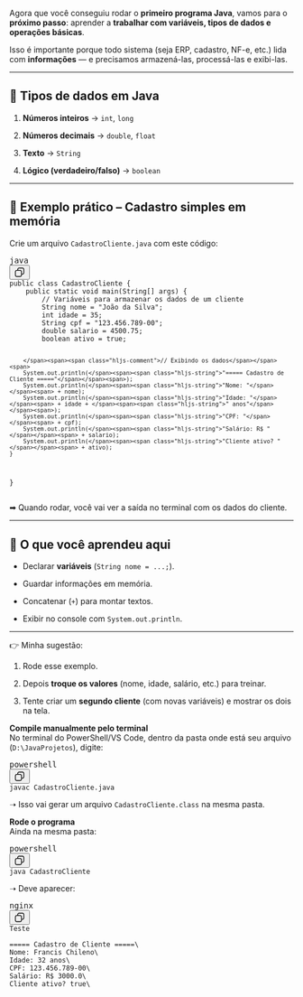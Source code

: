 <div class="[--thread-content-max-width:40rem] thread-sm:[--thread-content-max-width:40rem] thread-lg:[--thread-content-max-width:48rem] mx-auto max-w-(--thread-content-max-width) flex-1 group/turn-messages focus-visible:outline-hidden relative flex w-full min-w-0 flex-col agent-turn"
    tabindex="-1">
    <div class="flex max-w-full flex-col grow">
        <div data-message-author-role="assistant" data-message-id="59241447-363f-4628-9b8c-edc3cf39c72f" dir="auto"
            class="min-h-8 text-message relative flex w-full flex-col items-end gap-2 text-start break-words whitespace-normal [.text-message+&amp;]:mt-5"
            data-message-model-slug="gpt-5">
            <div class="flex w-full flex-col gap-1 empty:hidden first:pt-[3px]">
                <div class="markdown prose dark:prose-invert w-full break-words dark markdown-new-styling">
                    <p data-start="0" data-end="200">
                        Agora que você conseguiu rodar o <strong data-start="63" data-end="89">primeiro programa
                            Java</strong>, vamos para o <strong data-start="104" data-end="121">próximo passo</strong>:
                        aprender a <strong data-start="134" data-end="197">trabalhar com variáveis, tipos de dados e
                            operações básicas</strong>.</p>
                    <p data-start="202" data-end="352">Isso é importante porque todo sistema (seja ERP, cadastro, NF-e,
                        etc.) lida com <strong data-start="282" data-end="297">informações</strong> — e precisamos
                        armazená-las, processá-las e exibi-las.</p>
                    <hr data-start="354" data-end="357">
                    <h2 data-start="359" data-end="387">📌 Tipos de dados em Java</h2>
                    <ol data-start="389" data-end="547">
                        <li data-start="389" data-end="430">
                            <p data-start="392" data-end="430"><strong data-start="392" data-end="412">Números
                                    inteiros</strong> → <code data-start="415" data-end="420">int</code>, <code
                                    data-start="422" data-end="428">long</code></p>
                        </li>
                        <li data-start="431" data-end="476">
                            <p data-start="434" data-end="476"><strong data-start="434" data-end="454">Números
                                    decimais</strong> → <code data-start="457" data-end="465">double</code>, <code
                                    data-start="467" data-end="474">float</code></p>
                        </li>
                        <li data-start="477" data-end="502">
                            <p data-start="480" data-end="502"><strong data-start="480" data-end="489">Texto</strong> →
                                <code data-start="492" data-end="500">String</code>
                            </p>
                        </li>
                        <li data-start="503" data-end="547">
                            <p data-start="506" data-end="547"><strong data-start="506" data-end="535">Lógico
                                    (verdadeiro/falso)</strong> → <code data-start="538" data-end="547">boolean</code>
                            </p>
                        </li>
                    </ol>
                    <hr data-start="549" data-end="552">
                    <h2 data-start="554" data-end="605">📖 Exemplo prático – Cadastro simples em memória</h2>
                    <p data-start="606" data-end="661">Crie um arquivo <code data-start="622"
                            data-end="644">CadastroCliente.java</code> com este código:</p>
                    <pre class="overflow-visible!" data-start="663" data-end="1330"><div class="contain-inline-size rounded-2xl relative bg-token-sidebar-surface-primary"><div class="flex items-center text-token-text-secondary px-4 py-2 text-xs font-sans justify-between h-9 bg-token-sidebar-surface-primary select-none rounded-t-2xl">java</div><div class="sticky top-9"><div class="absolute end-0 bottom-0 flex h-9 items-center pe-2"><div class="bg-token-bg-elevated-secondary text-token-text-secondary flex items-center gap-4 rounded-sm px-2 font-sans text-xs"><button class="flex gap-1 items-center select-none py-1" aria-label="Copiar"><svg width="20" height="20" viewBox="0 0 20 20" fill="currentColor" xmlns="http://www.w3.org/2000/svg" class="icon-sm"><path d="M12.668 10.667C12.668 9.95614 12.668 9.46258 12.6367 9.0791C12.6137 8.79732 12.5758 8.60761 12.5244 8.46387L12.4688 8.33399C12.3148 8.03193 12.0803 7.77885 11.793 7.60254L11.666 7.53125C11.508 7.45087 11.2963 7.39395 10.9209 7.36328C10.5374 7.33197 10.0439 7.33203 9.33301 7.33203H6.5C5.78896 7.33203 5.29563 7.33195 4.91211 7.36328C4.63016 7.38632 4.44065 7.42413 4.29688 7.47559L4.16699 7.53125C3.86488 7.68518 3.61186 7.9196 3.43555 8.20703L3.36524 8.33399C3.28478 8.49198 3.22795 8.70352 3.19727 9.0791C3.16595 9.46259 3.16504 9.95611 3.16504 10.667V13.5C3.16504 14.211 3.16593 14.7044 3.19727 15.0879C3.22797 15.4636 3.28473 15.675 3.36524 15.833L3.43555 15.959C3.61186 16.2466 3.86474 16.4807 4.16699 16.6348L4.29688 16.6914C4.44063 16.7428 4.63025 16.7797 4.91211 16.8027C5.29563 16.8341 5.78896 16.835 6.5 16.835H9.33301C10.0439 16.835 10.5374 16.8341 10.9209 16.8027C11.2965 16.772 11.508 16.7152 11.666 16.6348L11.793 16.5645C12.0804 16.3881 12.3148 16.1351 12.4688 15.833L12.5244 15.7031C12.5759 15.5594 12.6137 15.3698 12.6367 15.0879C12.6681 14.7044 12.668 14.211 12.668 13.5V10.667ZM13.998 12.665C14.4528 12.6634 14.8011 12.6602 15.0879 12.6367C15.4635 12.606 15.675 12.5492 15.833 12.4688L15.959 12.3975C16.2466 12.2211 16.4808 11.9682 16.6348 11.666L16.6914 11.5361C16.7428 11.3924 16.7797 11.2026 16.8027 10.9209C16.8341 10.5374 16.835 10.0439 16.835 9.33301V6.5C16.835 5.78896 16.8341 5.29563 16.8027 4.91211C16.7797 4.63025 16.7428 4.44063 16.6914 4.29688L16.6348 4.16699C16.4807 3.86474 16.2466 3.61186 15.959 3.43555L15.833 3.36524C15.675 3.28473 15.4636 3.22797 15.0879 3.19727C14.7044 3.16593 14.211 3.16504 13.5 3.16504H10.667C9.9561 3.16504 9.46259 3.16595 9.0791 3.19727C8.79739 3.22028 8.6076 3.2572 8.46387 3.30859L8.33399 3.36524C8.03176 3.51923 7.77886 3.75343 7.60254 4.04102L7.53125 4.16699C7.4508 4.32498 7.39397 4.53655 7.36328 4.91211C7.33985 5.19893 7.33562 5.54719 7.33399 6.00195H9.33301C10.022 6.00195 10.5791 6.00131 11.0293 6.03809C11.4873 6.07551 11.8937 6.15471 12.2705 6.34668L12.4883 6.46875C12.984 6.7728 13.3878 7.20854 13.6533 7.72949L13.7197 7.87207C13.8642 8.20859 13.9292 8.56974 13.9619 8.9707C13.9987 9.42092 13.998 9.97799 13.998 10.667V12.665ZM18.165 9.33301C18.165 10.022 18.1657 10.5791 18.1289 11.0293C18.0961 11.4302 18.0311 11.7914 17.8867 12.1279L17.8203 12.2705C17.5549 12.7914 17.1509 13.2272 16.6553 13.5313L16.4365 13.6533C16.0599 13.8452 15.6541 13.9245 15.1963 13.9619C14.8593 13.9895 14.4624 13.9935 13.9951 13.9951C13.9935 14.4624 13.9895 14.8593 13.9619 15.1963C13.9292 15.597 13.864 15.9576 13.7197 16.2939L13.6533 16.4365C13.3878 16.9576 12.9841 17.3941 12.4883 17.6982L12.2705 17.8203C11.8937 18.0123 11.4873 18.0915 11.0293 18.1289C10.5791 18.1657 10.022 18.165 9.33301 18.165H6.5C5.81091 18.165 5.25395 18.1657 4.80371 18.1289C4.40306 18.0962 4.04235 18.031 3.70606 17.8867L3.56348 17.8203C3.04244 17.5548 2.60585 17.151 2.30176 16.6553L2.17969 16.4365C1.98788 16.0599 1.90851 15.6541 1.87109 15.1963C1.83431 14.746 1.83496 14.1891 1.83496 13.5V10.667C1.83496 9.978 1.83432 9.42091 1.87109 8.9707C1.90851 8.5127 1.98772 8.10625 2.17969 7.72949L2.30176 7.51172C2.60586 7.0159 3.04236 6.6122 3.56348 6.34668L3.70606 6.28027C4.04237 6.136 4.40303 6.07083 4.80371 6.03809C5.14051 6.01057 5.53708 6.00551 6.00391 6.00391C6.00551 5.53708 6.01057 5.14051 6.03809 4.80371C6.0755 4.34588 6.15483 3.94012 6.34668 3.56348L6.46875 3.34473C6.77282 2.84912 7.20856 2.44514 7.72949 2.17969L7.87207 2.11328C8.20855 1.96886 8.56979 1.90385 8.9707 1.87109C9.42091 1.83432 9.978 1.83496 10.667 1.83496H13.5C14.1891 1.83496 14.746 1.83431 15.1963 1.87109C15.6541 1.90851 16.0599 1.98788 16.4365 2.17969L16.6553 2.30176C17.151 2.60585 17.5548 3.04244 17.8203 3.56348L17.8867 3.70606C18.031 4.04235 18.0962 4.40306 18.1289 4.80371C18.1657 5.25395 18.165 5.81091 18.165 6.5V9.33301Z"></path></svg></button></div></div></div><div class="overflow-y-auto p-4" dir="ltr"><code class="whitespace-pre! language-java"><span><span><span class="hljs-keyword">public</span></span><span> </span><span><span class="hljs-keyword">class</span></span><span> </span><span><span class="hljs-title class_">CadastroCliente</span></span><span> {
    </span><span><span class="hljs-keyword">public</span></span><span> </span><span><span class="hljs-keyword">static</span></span><span> </span><span><span class="hljs-keyword">void</span></span><span> </span><span><span class="hljs-title function_">main</span></span><span><span class="hljs-params">(String[] args)</span></span><span> {
        </span><span><span class="hljs-comment">// Variáveis para armazenar os dados de um cliente</span></span><span>
        </span><span><span class="hljs-type">String</span></span><span> </span><span><span class="hljs-variable">nome</span></span><span> </span><span><span class="hljs-operator">=</span></span><span> </span><span><span class="hljs-string">"João da Silva"</span></span><span>;
        </span><span><span class="hljs-type">int</span></span><span> </span><span><span class="hljs-variable">idade</span></span><span> </span><span><span class="hljs-operator">=</span></span><span> </span><span><span class="hljs-number">35</span></span><span>;
        </span><span><span class="hljs-type">String</span></span><span> </span><span><span class="hljs-variable">cpf</span></span><span> </span><span><span class="hljs-operator">=</span></span><span> </span><span><span class="hljs-string">"123.456.789-00"</span></span><span>;
        </span><span><span class="hljs-type">double</span></span><span> </span><span><span class="hljs-variable">salario</span></span><span> </span><span><span class="hljs-operator">=</span></span><span> </span><span><span class="hljs-number">4500.75</span></span><span>;
        </span><span><span class="hljs-type">boolean</span></span><span> </span><span><span class="hljs-variable">ativo</span></span><span> </span><span><span class="hljs-operator">=</span></span><span> </span><span><span class="hljs-literal">true</span></span><span>;

        </span><span><span class="hljs-comment">// Exibindo os dados</span></span><span>
        System.out.println(</span><span><span class="hljs-string">"===== Cadastro de Cliente ====="</span></span><span>);
        System.out.println(</span><span><span class="hljs-string">"Nome: "</span></span><span> + nome);
        System.out.println(</span><span><span class="hljs-string">"Idade: "</span></span><span> + idade + </span><span><span class="hljs-string">" anos"</span></span><span>);
        System.out.println(</span><span><span class="hljs-string">"CPF: "</span></span><span> + cpf);
        System.out.println(</span><span><span class="hljs-string">"Salário: R$ "</span></span><span> + salario);
        System.out.println(</span><span><span class="hljs-string">"Cliente ativo? "</span></span><span> + ativo);
    }
}
</span></span></code></div></div></pre>
                    <p data-start="1332" data-end="1405">➡ Quando rodar, você vai ver a saída no terminal com os dados
                        do cliente.</p>
                    <hr data-start="1407" data-end="1410">
                    <h2 data-start="1412" data-end="1442">📌 O que você aprendeu aqui</h2>
                    <ul data-start="1443" data-end="1616">
                        <li data-start="1443" data-end="1493">
                            <p data-start="1445" data-end="1493">Declarar <strong data-start="1454"
                                    data-end="1467">variáveis</strong> (<code data-start="1469"
                                    data-end="1489">String nome = ...;</code>).</p>
                        </li>
                        <li data-start="1494" data-end="1529">
                            <p data-start="1496" data-end="1529">Guardar informações em memória.</p>
                        </li>
                        <li data-start="1530" data-end="1570">
                            <p data-start="1532" data-end="1570">Concatenar (<code data-start="1544"
                                    data-end="1547">+</code>) para montar textos.</p>
                        </li>
                        <li data-start="1571" data-end="1616">
                            <p data-start="1573" data-end="1616">Exibir no console com <code data-start="1595"
                                    data-end="1615">System.out.println</code>.</p>
                        </li>
                    </ul>
                    <hr data-start="1618" data-end="1621">
                    <p data-start="1623" data-end="1643">👉 Minha sugestão:</p>
                    <ol data-start="1644" data-end="1831">
                        <li data-start="1644" data-end="1667">
                            <p data-start="1647" data-end="1667">Rode esse exemplo.</p>
                        </li>
                        <li data-start="1668" data-end="1744">
                            <p data-start="1671" data-end="1744">Depois <strong data-start="1678" data-end="1699">troque
                                    os valores</strong> (nome, idade, salário, etc.) para treinar.</p>
                        </li>
                        <li data-start="1745" data-end="1831">
                            <p data-start="1748" data-end="1831">Tente criar um <strong data-start="1763"
                                    data-end="1782">segundo cliente</strong> (com novas variáveis) e mostrar os dois na
                                tela.</p>
                        </li>
                    </ol>
<p data-start="787" data-end="931"><strong data-start="787" data-end="824">Compile manualmente pelo terminal</strong><br data-start="824" data-end="827">
No terminal do PowerShell/VS Code, dentro da pasta onde está seu arquivo (<code data-start="904" data-end="921">D:\JavaProjetos</code>), digite:</p>
<pre class="overflow-visible!" data-start="935" data-end="985"><div class="contain-inline-size rounded-2xl relative bg-token-sidebar-surface-primary"><div class="flex items-center text-token-text-secondary px-4 py-2 text-xs font-sans justify-between h-9 bg-token-sidebar-surface-primary select-none rounded-t-2xl">powershell</div><div class="sticky top-9"><div class="absolute end-0 bottom-0 flex h-9 items-center pe-2"><div class="bg-token-bg-elevated-secondary text-token-text-secondary flex items-center gap-4 rounded-sm px-2 font-sans text-xs"><button class="flex gap-1 items-center select-none py-1" aria-label="Copiar"><svg width="20" height="20" viewBox="0 0 20 20" fill="currentColor" xmlns="http://www.w3.org/2000/svg" class="icon-sm"><path d="M12.668 10.667C12.668 9.95614 12.668 9.46258 12.6367 9.0791C12.6137 8.79732 12.5758 8.60761 12.5244 8.46387L12.4688 8.33399C12.3148 8.03193 12.0803 7.77885 11.793 7.60254L11.666 7.53125C11.508 7.45087 11.2963 7.39395 10.9209 7.36328C10.5374 7.33197 10.0439 7.33203 9.33301 7.33203H6.5C5.78896 7.33203 5.29563 7.33195 4.91211 7.36328C4.63016 7.38632 4.44065 7.42413 4.29688 7.47559L4.16699 7.53125C3.86488 7.68518 3.61186 7.9196 3.43555 8.20703L3.36524 8.33399C3.28478 8.49198 3.22795 8.70352 3.19727 9.0791C3.16595 9.46259 3.16504 9.95611 3.16504 10.667V13.5C3.16504 14.211 3.16593 14.7044 3.19727 15.0879C3.22797 15.4636 3.28473 15.675 3.36524 15.833L3.43555 15.959C3.61186 16.2466 3.86474 16.4807 4.16699 16.6348L4.29688 16.6914C4.44063 16.7428 4.63025 16.7797 4.91211 16.8027C5.29563 16.8341 5.78896 16.835 6.5 16.835H9.33301C10.0439 16.835 10.5374 16.8341 10.9209 16.8027C11.2965 16.772 11.508 16.7152 11.666 16.6348L11.793 16.5645C12.0804 16.3881 12.3148 16.1351 12.4688 15.833L12.5244 15.7031C12.5759 15.5594 12.6137 15.3698 12.6367 15.0879C12.6681 14.7044 12.668 14.211 12.668 13.5V10.667ZM13.998 12.665C14.4528 12.6634 14.8011 12.6602 15.0879 12.6367C15.4635 12.606 15.675 12.5492 15.833 12.4688L15.959 12.3975C16.2466 12.2211 16.4808 11.9682 16.6348 11.666L16.6914 11.5361C16.7428 11.3924 16.7797 11.2026 16.8027 10.9209C16.8341 10.5374 16.835 10.0439 16.835 9.33301V6.5C16.835 5.78896 16.8341 5.29563 16.8027 4.91211C16.7797 4.63025 16.7428 4.44063 16.6914 4.29688L16.6348 4.16699C16.4807 3.86474 16.2466 3.61186 15.959 3.43555L15.833 3.36524C15.675 3.28473 15.4636 3.22797 15.0879 3.19727C14.7044 3.16593 14.211 3.16504 13.5 3.16504H10.667C9.9561 3.16504 9.46259 3.16595 9.0791 3.19727C8.79739 3.22028 8.6076 3.2572 8.46387 3.30859L8.33399 3.36524C8.03176 3.51923 7.77886 3.75343 7.60254 4.04102L7.53125 4.16699C7.4508 4.32498 7.39397 4.53655 7.36328 4.91211C7.33985 5.19893 7.33562 5.54719 7.33399 6.00195H9.33301C10.022 6.00195 10.5791 6.00131 11.0293 6.03809C11.4873 6.07551 11.8937 6.15471 12.2705 6.34668L12.4883 6.46875C12.984 6.7728 13.3878 7.20854 13.6533 7.72949L13.7197 7.87207C13.8642 8.20859 13.9292 8.56974 13.9619 8.9707C13.9987 9.42092 13.998 9.97799 13.998 10.667V12.665ZM18.165 9.33301C18.165 10.022 18.1657 10.5791 18.1289 11.0293C18.0961 11.4302 18.0311 11.7914 17.8867 12.1279L17.8203 12.2705C17.5549 12.7914 17.1509 13.2272 16.6553 13.5313L16.4365 13.6533C16.0599 13.8452 15.6541 13.9245 15.1963 13.9619C14.8593 13.9895 14.4624 13.9935 13.9951 13.9951C13.9935 14.4624 13.9895 14.8593 13.9619 15.1963C13.9292 15.597 13.864 15.9576 13.7197 16.2939L13.6533 16.4365C13.3878 16.9576 12.9841 17.3941 12.4883 17.6982L12.2705 17.8203C11.8937 18.0123 11.4873 18.0915 11.0293 18.1289C10.5791 18.1657 10.022 18.165 9.33301 18.165H6.5C5.81091 18.165 5.25395 18.1657 4.80371 18.1289C4.40306 18.0962 4.04235 18.031 3.70606 17.8867L3.56348 17.8203C3.04244 17.5548 2.60585 17.151 2.30176 16.6553L2.17969 16.4365C1.98788 16.0599 1.90851 15.6541 1.87109 15.1963C1.83431 14.746 1.83496 14.1891 1.83496 13.5V10.667C1.83496 9.978 1.83432 9.42091 1.87109 8.9707C1.90851 8.5127 1.98772 8.10625 2.17969 7.72949L2.30176 7.51172C2.60586 7.0159 3.04236 6.6122 3.56348 6.34668L3.70606 6.28027C4.04237 6.136 4.40303 6.07083 4.80371 6.03809C5.14051 6.01057 5.53708 6.00551 6.00391 6.00391C6.00551 5.53708 6.01057 5.14051 6.03809 4.80371C6.0755 4.34588 6.15483 3.94012 6.34668 3.56348L6.46875 3.34473C6.77282 2.84912 7.20856 2.44514 7.72949 2.17969L7.87207 2.11328C8.20855 1.96886 8.56979 1.90385 8.9707 1.87109C9.42091 1.83432 9.978 1.83496 10.667 1.83496H13.5C14.1891 1.83496 14.746 1.83431 15.1963 1.87109C15.6541 1.90851 16.0599 1.98788 16.4365 2.17969L16.6553 2.30176C17.151 2.60585 17.5548 3.04244 17.8203 3.56348L17.8867 3.70606C18.031 4.04235 18.0962 4.40306 18.1289 4.80371C18.1657 5.25395 18.165 5.81091 18.165 6.5V9.33301Z"></path></svg></button></div></div></div><div class="overflow-y-auto p-4" dir="ltr"><code class="whitespace-pre! language-powershell"><span>javac CadastroCliente.java
</span></code></div></div></pre>
<p data-start="989" data-end="1056">➝ Isso vai gerar um arquivo <code data-start="1017" data-end="1040">CadastroCliente.class</code> na mesma pasta.</p>
<p data-start="1066" data-end="1112"><strong data-start="1066" data-end="1085">Rode o programa</strong><br data-start="1085" data-end="1088">
Ainda na mesma pasta:</p>
<pre class="overflow-visible!" data-start="1116" data-end="1160"><div class="contain-inline-size rounded-2xl relative bg-token-sidebar-surface-primary"><div class="flex items-center text-token-text-secondary px-4 py-2 text-xs font-sans justify-between h-9 bg-token-sidebar-surface-primary select-none rounded-t-2xl">powershell</div><div class="sticky top-9"><div class="absolute end-0 bottom-0 flex h-9 items-center pe-2"><div class="bg-token-bg-elevated-secondary text-token-text-secondary flex items-center gap-4 rounded-sm px-2 font-sans text-xs"><button class="flex gap-1 items-center select-none py-1" aria-label="Copiar"><svg width="20" height="20" viewBox="0 0 20 20" fill="currentColor" xmlns="http://www.w3.org/2000/svg" class="icon-sm"><path d="M12.668 10.667C12.668 9.95614 12.668 9.46258 12.6367 9.0791C12.6137 8.79732 12.5758 8.60761 12.5244 8.46387L12.4688 8.33399C12.3148 8.03193 12.0803 7.77885 11.793 7.60254L11.666 7.53125C11.508 7.45087 11.2963 7.39395 10.9209 7.36328C10.5374 7.33197 10.0439 7.33203 9.33301 7.33203H6.5C5.78896 7.33203 5.29563 7.33195 4.91211 7.36328C4.63016 7.38632 4.44065 7.42413 4.29688 7.47559L4.16699 7.53125C3.86488 7.68518 3.61186 7.9196 3.43555 8.20703L3.36524 8.33399C3.28478 8.49198 3.22795 8.70352 3.19727 9.0791C3.16595 9.46259 3.16504 9.95611 3.16504 10.667V13.5C3.16504 14.211 3.16593 14.7044 3.19727 15.0879C3.22797 15.4636 3.28473 15.675 3.36524 15.833L3.43555 15.959C3.61186 16.2466 3.86474 16.4807 4.16699 16.6348L4.29688 16.6914C4.44063 16.7428 4.63025 16.7797 4.91211 16.8027C5.29563 16.8341 5.78896 16.835 6.5 16.835H9.33301C10.0439 16.835 10.5374 16.8341 10.9209 16.8027C11.2965 16.772 11.508 16.7152 11.666 16.6348L11.793 16.5645C12.0804 16.3881 12.3148 16.1351 12.4688 15.833L12.5244 15.7031C12.5759 15.5594 12.6137 15.3698 12.6367 15.0879C12.6681 14.7044 12.668 14.211 12.668 13.5V10.667ZM13.998 12.665C14.4528 12.6634 14.8011 12.6602 15.0879 12.6367C15.4635 12.606 15.675 12.5492 15.833 12.4688L15.959 12.3975C16.2466 12.2211 16.4808 11.9682 16.6348 11.666L16.6914 11.5361C16.7428 11.3924 16.7797 11.2026 16.8027 10.9209C16.8341 10.5374 16.835 10.0439 16.835 9.33301V6.5C16.835 5.78896 16.8341 5.29563 16.8027 4.91211C16.7797 4.63025 16.7428 4.44063 16.6914 4.29688L16.6348 4.16699C16.4807 3.86474 16.2466 3.61186 15.959 3.43555L15.833 3.36524C15.675 3.28473 15.4636 3.22797 15.0879 3.19727C14.7044 3.16593 14.211 3.16504 13.5 3.16504H10.667C9.9561 3.16504 9.46259 3.16595 9.0791 3.19727C8.79739 3.22028 8.6076 3.2572 8.46387 3.30859L8.33399 3.36524C8.03176 3.51923 7.77886 3.75343 7.60254 4.04102L7.53125 4.16699C7.4508 4.32498 7.39397 4.53655 7.36328 4.91211C7.33985 5.19893 7.33562 5.54719 7.33399 6.00195H9.33301C10.022 6.00195 10.5791 6.00131 11.0293 6.03809C11.4873 6.07551 11.8937 6.15471 12.2705 6.34668L12.4883 6.46875C12.984 6.7728 13.3878 7.20854 13.6533 7.72949L13.7197 7.87207C13.8642 8.20859 13.9292 8.56974 13.9619 8.9707C13.9987 9.42092 13.998 9.97799 13.998 10.667V12.665ZM18.165 9.33301C18.165 10.022 18.1657 10.5791 18.1289 11.0293C18.0961 11.4302 18.0311 11.7914 17.8867 12.1279L17.8203 12.2705C17.5549 12.7914 17.1509 13.2272 16.6553 13.5313L16.4365 13.6533C16.0599 13.8452 15.6541 13.9245 15.1963 13.9619C14.8593 13.9895 14.4624 13.9935 13.9951 13.9951C13.9935 14.4624 13.9895 14.8593 13.9619 15.1963C13.9292 15.597 13.864 15.9576 13.7197 16.2939L13.6533 16.4365C13.3878 16.9576 12.9841 17.3941 12.4883 17.6982L12.2705 17.8203C11.8937 18.0123 11.4873 18.0915 11.0293 18.1289C10.5791 18.1657 10.022 18.165 9.33301 18.165H6.5C5.81091 18.165 5.25395 18.1657 4.80371 18.1289C4.40306 18.0962 4.04235 18.031 3.70606 17.8867L3.56348 17.8203C3.04244 17.5548 2.60585 17.151 2.30176 16.6553L2.17969 16.4365C1.98788 16.0599 1.90851 15.6541 1.87109 15.1963C1.83431 14.746 1.83496 14.1891 1.83496 13.5V10.667C1.83496 9.978 1.83432 9.42091 1.87109 8.9707C1.90851 8.5127 1.98772 8.10625 2.17969 7.72949L2.30176 7.51172C2.60586 7.0159 3.04236 6.6122 3.56348 6.34668L3.70606 6.28027C4.04237 6.136 4.40303 6.07083 4.80371 6.03809C5.14051 6.01057 5.53708 6.00551 6.00391 6.00391C6.00551 5.53708 6.01057 5.14051 6.03809 4.80371C6.0755 4.34588 6.15483 3.94012 6.34668 3.56348L6.46875 3.34473C6.77282 2.84912 7.20856 2.44514 7.72949 2.17969L7.87207 2.11328C8.20855 1.96886 8.56979 1.90385 8.9707 1.87109C9.42091 1.83432 9.978 1.83496 10.667 1.83496H13.5C14.1891 1.83496 14.746 1.83431 15.1963 1.87109C15.6541 1.90851 16.0599 1.98788 16.4365 2.17969L16.6553 2.30176C17.151 2.60585 17.5548 3.04244 17.8203 3.56348L17.8867 3.70606C18.031 4.04235 18.0962 4.40306 18.1289 4.80371C18.1657 5.25395 18.165 5.81091 18.165 6.5V9.33301Z"></path></svg></button></div></div></div><div class="overflow-y-auto p-4" dir="ltr"><code class="whitespace-pre! language-powershell"><span>java CadastroCliente
</span></code></div></div></pre>
<p data-start="1164" data-end="1180">➝ Deve aparecer:</p>
<pre class="overflow-visible!" data-start="1184" data-end="1225"><div class="contain-inline-size rounded-2xl relative bg-token-sidebar-surface-primary"><div class="flex items-center text-token-text-secondary px-4 py-2 text-xs font-sans justify-between h-9 bg-token-sidebar-surface-primary select-none rounded-t-2xl">nginx</div><div class="sticky top-9"><div class="absolute end-0 bottom-0 flex h-9 items-center pe-2"><div class="bg-token-bg-elevated-secondary text-token-text-secondary flex items-center gap-4 rounded-sm px-2 font-sans text-xs"><button class="flex gap-1 items-center select-none py-1" aria-label="Copiar"><svg width="20" height="20" viewBox="0 0 20 20" fill="currentColor" xmlns="http://www.w3.org/2000/svg" class="icon-sm"><path d="M12.668 10.667C12.668 9.95614 12.668 9.46258 12.6367 9.0791C12.6137 8.79732 12.5758 8.60761 12.5244 8.46387L12.4688 8.33399C12.3148 8.03193 12.0803 7.77885 11.793 7.60254L11.666 7.53125C11.508 7.45087 11.2963 7.39395 10.9209 7.36328C10.5374 7.33197 10.0439 7.33203 9.33301 7.33203H6.5C5.78896 7.33203 5.29563 7.33195 4.91211 7.36328C4.63016 7.38632 4.44065 7.42413 4.29688 7.47559L4.16699 7.53125C3.86488 7.68518 3.61186 7.9196 3.43555 8.20703L3.36524 8.33399C3.28478 8.49198 3.22795 8.70352 3.19727 9.0791C3.16595 9.46259 3.16504 9.95611 3.16504 10.667V13.5C3.16504 14.211 3.16593 14.7044 3.19727 15.0879C3.22797 15.4636 3.28473 15.675 3.36524 15.833L3.43555 15.959C3.61186 16.2466 3.86474 16.4807 4.16699 16.6348L4.29688 16.6914C4.44063 16.7428 4.63025 16.7797 4.91211 16.8027C5.29563 16.8341 5.78896 16.835 6.5 16.835H9.33301C10.0439 16.835 10.5374 16.8341 10.9209 16.8027C11.2965 16.772 11.508 16.7152 11.666 16.6348L11.793 16.5645C12.0804 16.3881 12.3148 16.1351 12.4688 15.833L12.5244 15.7031C12.5759 15.5594 12.6137 15.3698 12.6367 15.0879C12.6681 14.7044 12.668 14.211 12.668 13.5V10.667ZM13.998 12.665C14.4528 12.6634 14.8011 12.6602 15.0879 12.6367C15.4635 12.606 15.675 12.5492 15.833 12.4688L15.959 12.3975C16.2466 12.2211 16.4808 11.9682 16.6348 11.666L16.6914 11.5361C16.7428 11.3924 16.7797 11.2026 16.8027 10.9209C16.8341 10.5374 16.835 10.0439 16.835 9.33301V6.5C16.835 5.78896 16.8341 5.29563 16.8027 4.91211C16.7797 4.63025 16.7428 4.44063 16.6914 4.29688L16.6348 4.16699C16.4807 3.86474 16.2466 3.61186 15.959 3.43555L15.833 3.36524C15.675 3.28473 15.4636 3.22797 15.0879 3.19727C14.7044 3.16593 14.211 3.16504 13.5 3.16504H10.667C9.9561 3.16504 9.46259 3.16595 9.0791 3.19727C8.79739 3.22028 8.6076 3.2572 8.46387 3.30859L8.33399 3.36524C8.03176 3.51923 7.77886 3.75343 7.60254 4.04102L7.53125 4.16699C7.4508 4.32498 7.39397 4.53655 7.36328 4.91211C7.33985 5.19893 7.33562 5.54719 7.33399 6.00195H9.33301C10.022 6.00195 10.5791 6.00131 11.0293 6.03809C11.4873 6.07551 11.8937 6.15471 12.2705 6.34668L12.4883 6.46875C12.984 6.7728 13.3878 7.20854 13.6533 7.72949L13.7197 7.87207C13.8642 8.20859 13.9292 8.56974 13.9619 8.9707C13.9987 9.42092 13.998 9.97799 13.998 10.667V12.665ZM18.165 9.33301C18.165 10.022 18.1657 10.5791 18.1289 11.0293C18.0961 11.4302 18.0311 11.7914 17.8867 12.1279L17.8203 12.2705C17.5549 12.7914 17.1509 13.2272 16.6553 13.5313L16.4365 13.6533C16.0599 13.8452 15.6541 13.9245 15.1963 13.9619C14.8593 13.9895 14.4624 13.9935 13.9951 13.9951C13.9935 14.4624 13.9895 14.8593 13.9619 15.1963C13.9292 15.597 13.864 15.9576 13.7197 16.2939L13.6533 16.4365C13.3878 16.9576 12.9841 17.3941 12.4883 17.6982L12.2705 17.8203C11.8937 18.0123 11.4873 18.0915 11.0293 18.1289C10.5791 18.1657 10.022 18.165 9.33301 18.165H6.5C5.81091 18.165 5.25395 18.1657 4.80371 18.1289C4.40306 18.0962 4.04235 18.031 3.70606 17.8867L3.56348 17.8203C3.04244 17.5548 2.60585 17.151 2.30176 16.6553L2.17969 16.4365C1.98788 16.0599 1.90851 15.6541 1.87109 15.1963C1.83431 14.746 1.83496 14.1891 1.83496 13.5V10.667C1.83496 9.978 1.83432 9.42091 1.87109 8.9707C1.90851 8.5127 1.98772 8.10625 2.17969 7.72949L2.30176 7.51172C2.60586 7.0159 3.04236 6.6122 3.56348 6.34668L3.70606 6.28027C4.04237 6.136 4.40303 6.07083 4.80371 6.03809C5.14051 6.01057 5.53708 6.00551 6.00391 6.00391C6.00551 5.53708 6.01057 5.14051 6.03809 4.80371C6.0755 4.34588 6.15483 3.94012 6.34668 3.56348L6.46875 3.34473C6.77282 2.84912 7.20856 2.44514 7.72949 2.17969L7.87207 2.11328C8.20855 1.96886 8.56979 1.90385 8.9707 1.87109C9.42091 1.83432 9.978 1.83496 10.667 1.83496H13.5C14.1891 1.83496 14.746 1.83431 15.1963 1.87109C15.6541 1.90851 16.0599 1.98788 16.4365 2.17969L16.6553 2.30176C17.151 2.60585 17.5548 3.04244 17.8203 3.56348L17.8867 3.70606C18.031 4.04235 18.0962 4.40306 18.1289 4.80371C18.1657 5.25395 18.165 5.81091 18.165 6.5V9.33301Z"></path></svg></button></div></div></div><div class="overflow-y-auto p-4" dir="ltr"><code class="whitespace-pre!"><span><span><span class="hljs-attribute">Teste</span></span>
<span> 
===== Cadastro de Cliente =====\
Nome: Francis Chileno\
Idade: 32 anos\
CPF: 123.456.789-00\
Salário: R$ 3000.0\
Cliente ativo? true\
</span>
</span></code></div></div></pre>
